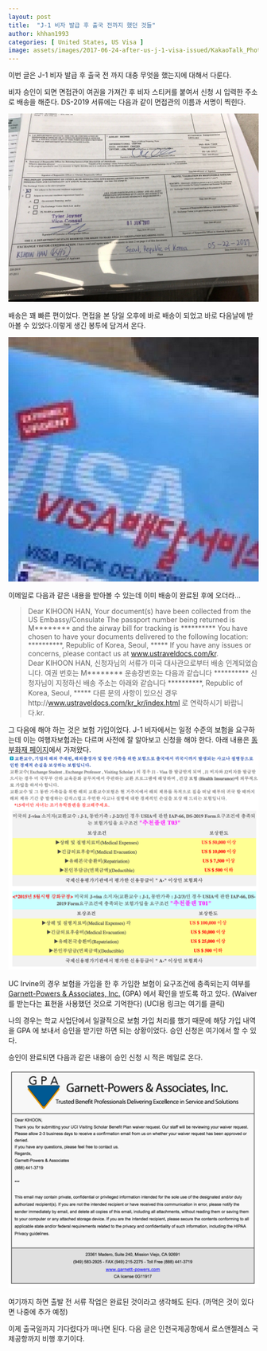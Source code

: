 ```yaml
---
layout: post
title:  "J-1 비자 발급 후 출국 전까지 했던 것들"
author: khhan1993
categories: [ United States, US Visa ]
image: assets/images/2017-06-24-after-us-j-1-visa-issued/KakaoTalk_Photo_2018-10-20-14-11-49.jpeg
---
```


이번 글은 J-1 비자 발급 후 출국 전 까지 대충 무엇을 했는지에 대해서 다룬다.

비자 승인이 되면 면접관이 여권을 가져간 후 비자 스티커를 붙여서 신청 시 입력한 주소로 배송을  해준다.
DS-2019 서류에는 다음과 같이 면접관의 이름과 서명이 찍힌다.

![DS-2019](/assets/images/2017-06-24-after-us-j-1-visa-issued/IMG_2916.jpg)

배송은 꽤 빠른 편이었다. 면접을 본 당일 오후에 바로 배송이 되었고 바로 다음날에 받아볼 수 있었다.이렇게 생긴 봉투에 담겨서 온다.

![package-from-us-embassy](/assets/images/2017-06-24-after-us-j-1-visa-issued/FullSizeRender_12.jpg)

이메일로 다음과 같은 내용을 받아볼 수 있는데 이미 배송이 완료된 후에 오더라…

> Dear KIHOON HAN,   Your document(s) have been collected from the US Embassy/Consulate   The passport number being returned is M\*\*\*\*\*\*\*\* and the airway bill for tracking is \*\*\*\*\*\*\*\*\*\*   You have chosen to have your documents delivered to the following location:   \*\*\*\*\*\*\*\*\*\*, Republic of Korea, Seoul, \*\*\*\*\*   If you have any issues or concerns, please contact us at www.ustraveldocs.com/kr.  
> Dear KIHOON HAN,   신청자님의 서류가 미국 대사관으로부터 배송 인계되었습니다.   여권 번호는 M\*\*\*\*\*\*\*\* 운송장번호는 다음과 같습니다 \*\*\*\*\*\*\*\*\*\*   신청자님이 지정하신 배송 주소는 아래와 같습니다   \*\*\*\*\*\*\*\*\*\*, Republic of Korea, Seoul, \*\*\*\*\*   다른 문의 사항이 있으신 경우http://www.ustraveldocs.com/kr_kr/index.html 로 연락하시기 바랍니다.kr.

그 다음에 해야 하는 것은 보험 가입이었다. J-1 비자에서는 일정 수준의 보험을 요구하는데 이는 여행자보험과는 다르며 사전에 잘 알아보고 신청을 해야 한다.
아래 내용은 [동부화재 페이지](http://www.dongbusos.com/student_travel/view_01_10.php?name=%ED%95%B4%EC%99%B8%EA%B5%90%ED%99%98%EA%B5%90%EC%88%98/%EA%B0%80%EC%A1%B1%ED%94%8C%EB%9E%9C&m=4)에서 가져왔다.
![insurance-dongbu](/assets/images/2017-06-24-after-us-j-1-visa-issued/Screen-Shot-2017-07-14-at-2.36.39-PM.png)

UC Irvine의 경우 보험을 가입을 한 후 가입한 보험이 요구조건에 충족되는지 여부를 [Garnett-Powers & Associates, Inc.](https://www.garnett-powers.com/) (GPA) 에서 확인을 받도록 하고 있다. (Waiver 를 받는다는 표현을 사용했던 것으로 기억한다) (UCI용 링크는 여기를 클릭)

나의 경우는 학교 사업단에서 일괄적으로 보험 가입 처리를 했기 때문에 해당 가입 내역을 GPA 에 보내서 승인을 받기만 하면 되는 상황이었다. 승인 신청은 여기에서 할 수 있다.

승인이 완료되면 다음과 같은 내용이 승인 신청 시 적은 메일로 온다.

![GPA-approved](/assets/images/2017-06-24-after-us-j-1-visa-issued/IMG_2914.png)

여기까지 하면 출발 전 서류 작업은 완료된 것이라고 생각해도 된다. (까먹은 것이 있다면 나중에 추가 예정)

이제 출국일까지 기다렸다가 떠나면 된다. 다음 글은 인천국제공항에서 로스앤젤레스 국제공항까지 비행 후기이다.